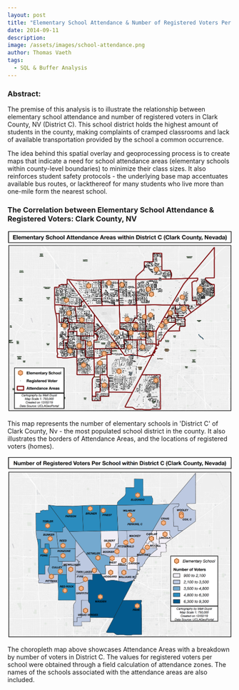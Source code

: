 ```yaml
---
layout: post
title: "Elementary School Attendance & Number of Registered Voters Per School District: Minimizing Classroom Sizes Clark County, NV"
date: 2014-09-11
description: 
image: /assets/images/school-attendance.png
author: Thomas Vaeth
tags: 
  - SQL & Buffer Analysis
---
```


### Abstract:

The premise of this analysis is to illustrate the relationship between elementary school attendance and number of registered voters in Clark County, NV (District C). This school district holds the highest amount of students in the county, making complaints of cramped classrooms and lack of available transportation provided by the school a common occurrence.

The idea behind this spatial overlay and geoprocessing process is to create maps that indicate a need for school attendance areas (elementary schools within county-level boundaries) to minimize their class sizes. It also reinforces student safety protocols - the underlying base map accentuates available bus routes, or lackthereof for many students who live more than one-mile form the nearest school.

### The Correlation between Elementary School Attendance & Registered Voters: Clark County, NV

![Map GIS](/assets/images/school-attendance.png)

This map represents the number of elementary schools in 'District C' of Clark County, Nv - the most populated school district in the county. It also illustrates the borders of Attendance Areas, and the locations of registered voters (homes).

![Placeholder](/assets/images/registered-votes-per-school.png)

The choropleth map above showcases Attendance Areas with a breakdown by number of voters in District C. The values for registered voters per school were obtained through a field calculation of attendance zones. The names of the schools associated with the attendance areas are also included.